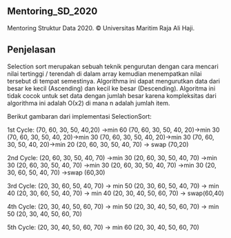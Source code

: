 ## Mentoring_SD_2020
Mentoring Struktur Data 2020. © Universitas Maritim Raja Ali Haji.

## Penjelasan
Selection sort merupakan sebuah teknik pengurutan dengan cara mencari nilai tertinggi / terendah di dalam array kemudian menempatkan nilai tersebut di tempat semestinya. 
Algorithma ini dapat mengurutkan data dari besar ke kecil (Ascending) dan kecil ke besar (Descending). 
Algoritma ini tidak cocok untuk set data dengan jumlah besar karena kompleksitas dari algorithma ini adalah Ο(x2) di mana n adalah jumlah item.

Berikut gambaran dari implementasi SelectionSort:

1st Cycle:
(70, 60, 30, 50, 40,20) ->min 60
(70, 60, 30, 50, 40, 20)->min 30
(70, 60, 30, 50, 40, 20)->min 30
(70, 60, 30, 50, 40, 20)->min 30
(70, 60, 30, 50, 40, 20)->min 20
(20, 60, 30, 50, 40, 70) -> swap (70,20)

2nd Cycle:
(20, 60, 30, 50, 40, 70) ->min 30
(20, 60, 30, 50, 40, 70) ->min 30
(20, 60, 30, 50, 40, 70) ->min 30
(20, 60, 30, 50, 40, 70) ->min 30
(20, 30, 60, 50, 40, 70) ->swap (60,30)

3rd Cycle:
(20, 30, 60, 50, 40, 70) -> min 50
(20, 30, 60, 50, 40, 70) -> min 40
(20, 30, 60, 50, 40, 70) -> min 40
(20, 30, 40, 50, 60, 70) -> swap(60,40)

4th Cycle:
(20, 30, 40, 50, 60, 70) -> min 50
(20, 30, 40, 50, 60, 70) -> min 50
(20, 30, 40, 50, 60, 70)

5th Cycle:
(20, 30, 40, 50, 60, 70) -> min 60
(20, 30, 40, 50, 60, 70)
